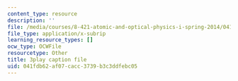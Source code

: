 ```yaml
---
content_type: resource
description: ''
file: /media/courses/8-421-atomic-and-optical-physics-i-spring-2014/041fdb62af07cacc3739b3c3ddfebc05_nSxRp52JkKY.srt
file_type: application/x-subrip
learning_resource_types: []
ocw_type: OCWFile
resourcetype: Other
title: 3play caption file
uid: 041fdb62-af07-cacc-3739-b3c3ddfebc05
---
```

